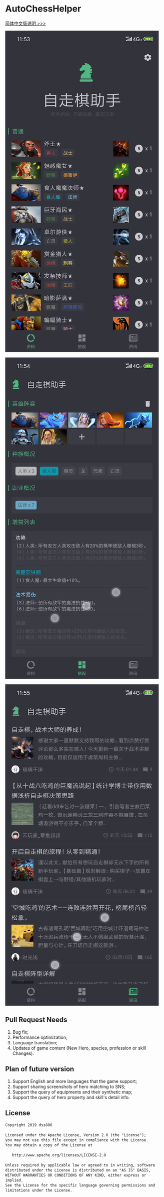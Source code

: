 # AutoChessHelper

[简体中文版说明 >>>](/README_CN.md)

![Screenshots](/1.png)

![Screenshots](/2.png)

![Screenshots](/3.png)

## Pull Request Needs

1. Bug fix;
2. Performance optimization;
3. Language translation;
4. Updates of game content (New Hero, species, profession or skill Changes).

## Plan of future version

1. Support English and more languages that the game support;
2. Support sharing screenshots of hero matching to SNS;
3. Support the query of equipments and their synthetic map;
4. Support the query of hero property and skill's detail info.

## License

~~~
Copyright 2019 dss886

Licensed under the Apache License, Version 2.0 (the "License");
you may not use this file except in compliance with the License.
You may obtain a copy of the License at

   http://www.apache.org/licenses/LICENSE-2.0

Unless required by applicable law or agreed to in writing, software
distributed under the License is distributed on an "AS IS" BASIS,
WITHOUT WARRANTIES OR CONDITIONS OF ANY KIND, either express or implied.
See the License for the specific language governing permissions and
limitations under the License.
~~~